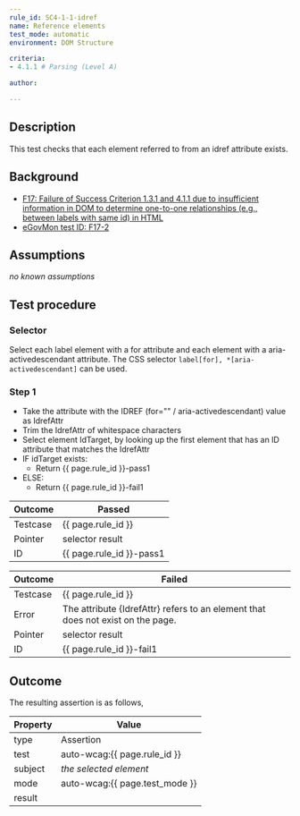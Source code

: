 ```yaml
---
rule_id: SC4-1-1-idref
name: Reference elements
test_mode: automatic
environment: DOM Structure

criteria:
- 4.1.1 # Parsing (Level A)

author:

---
```


## Description

This test checks that each element referred to from an idref attribute exists.

## Background

- [F17: Failure of Success Criterion 1.3.1 and 4.1.1 due to insufficient information in DOM to determine one-to-one relationships (e.g., between labels with same id) in HTML](http://www.w3.org/TR/2014/NOTE-WCAG20-TECHS-20140311/F17)
- [eGovMon test ID: F17-2](http://wiki.egovmon.no/wiki/SC4.1.1#Element_with_.40for)

## Assumptions

*no known assumptions*

## Test procedure

### Selector

Select each label element with a for attribute and each element with a aria-activedescendant attribute. The CSS selector `label[for], *[aria-activedescendant]` can be used.

### Step 1

- Take the attribute with the IDREF (for="" / aria-activedescendant) value as IdrefAttr
- Trim the IdrefAttr of whitespace characters
- Select element IdTarget, by looking up the first element that has an ID attribute that matches the IdrefAttr
- IF idTarget exists:
  - Return {{ page.rule_id }}-pass1
- ELSE:
  - Return {{ page.rule_id }}-fail1

| Outcome  | Passed
|----------|-----
| Testcase | {{ page.rule_id }}
| Pointer  | selector result
| ID       | {{ page.rule_id }}-pass1

| Outcome  | Failed
|----------|-----
| Testcase | {{ page.rule_id }}
| Error    | The attribute {IdrefAttr} refers to an element that does not exist on the page.
| Pointer  | selector result
| ID       | {{ page.rule_id }}-fail1

## Outcome

The resulting assertion is as follows,

| Property | Value
|----------|----------
| type     | Assertion
| test     | auto-wcag:{{ page.rule_id }}
| subject  | *the selected element*
| mode     | auto-wcag:{{ page.test_mode }}
| result   | <One TestResult from below>
